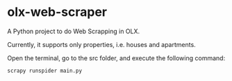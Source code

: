 # olx-web-scraper
A Python project to do Web Scrapping in OLX.

Currently, it supports only properties, i.e. houses and apartments.

Open the terminal, go to the src folder, and  execute the following command:

```shell
scrapy runspider main.py
```
